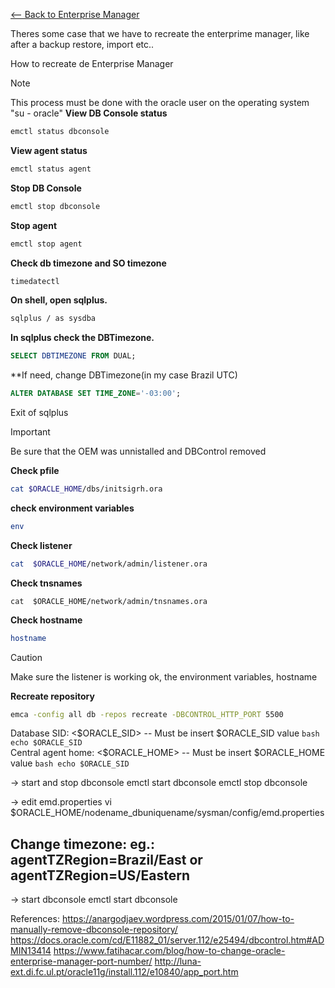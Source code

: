 [<-- Back to Enterprise Manager](https://github.com/mtemporim/Databases/blob/main/Oracle/11g/EM/RecreateEnterpriseManager.md)


Theres some case that we have to recreate the enterprime manager, like after a backup restore, import etc..  

How to recreate de Enterprise Manager 

>[!NOTE]
>
>This process must be done with the oracle user on the operating system "su - oracle"
**View DB Console status**
```bash
emctl status dbconsole
```
**View agent status**
```bash
emctl status agent
```
**Stop DB Console**
```bash
emctl stop dbconsole
```
**Stop agent**
```bash
emctl stop agent
```
**Check db timezone and SO timezone**
```bash
timedatectl
```
**On shell, open sqlplus.**
```bash
sqlplus / as sysdba 
```
**In sqlplus check the DBTimezone.**
```sql
SELECT DBTIMEZONE FROM DUAL;
```
**If need, change DBTimezone(in my case Brazil UTC) 
```SQL
ALTER DATABASE SET TIME_ZONE='-03:00';
```

Exit of sqlplus

>[!IMPORTANT]
>
>Be sure that the OEM was unnistalled and DBControl removed

**Check pfile**
```bash
cat $ORACLE_HOME/dbs/initsigrh.ora
```
**check environment variables**
```bash
env
```
**Check listener**
```bash
cat  $ORACLE_HOME/network/admin/listener.ora
```
**Check tnsnames**
```bashs
cat  $ORACLE_HOME/network/admin/tnsnames.ora
```
**Check hostname**
```bash
hostname
```
>[!CAUTION]
>
>Make sure the listener is working ok, the environment variables, hostname

**Recreate repository**
```bash
emca -config all db -repos recreate -DBCONTROL_HTTP_PORT 5500
```

Database SID: <$ORACLE_SID>  -- Must be insert $ORACLE_SID value ```bash echo $ORACLE_SID```  
Central agent home: <$ORACLE_HOME> -- Must be insert $ORACLE_HOME value ```bash echo $ORACLE_SID```  



-> start and stop dbconsole
emctl start dbconsole
emctl stop dbconsole


-> edit emd.properties
vi $ORACLE_HOME/nodename_dbuniquename/sysman/config/emd.properties
## Change timezone: eg.: agentTZRegion=Brazil/East or agentTZRegion=US/Eastern

-> start dbconsole
emctl start dbconsole



References:
https://anargodjaev.wordpress.com/2015/01/07/how-to-manually-remove-dbconsole-repository/
https://docs.oracle.com/cd/E11882_01/server.112/e25494/dbcontrol.htm#ADMIN13414
https://www.fatihacar.com/blog/how-to-change-oracle-enterprise-manager-port-number/
http://luna-ext.di.fc.ul.pt/oracle11g/install.112/e10840/app_port.htm